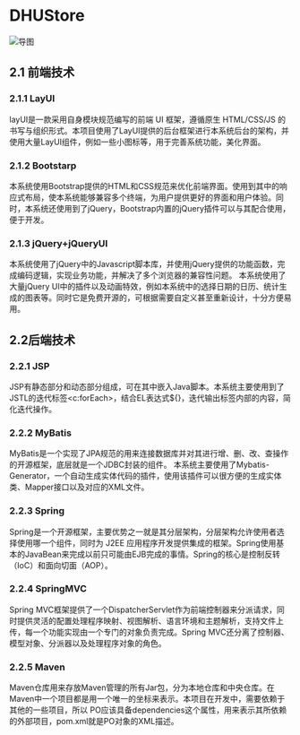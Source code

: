 # DHUStore
![导图](https://github.com/lmy1108/DHUStore/image/graph.jpg)
## 2.1 前端技术
### 2.1.1 LayUI
layUI是一款采用自身模块规范编写的前端 UI 框架，遵循原生 HTML/CSS/JS 的书写与组织形式。本项目使用了LayUI提供的后台框架进行本系统后台的架构，并使用大量LayUI组件，例如一些小图标等，用于完善系统功能，美化界面。
### 2.1.2 Bootstarp
本系统使用Bootstrap提供的HTML和CSS规范来优化前端界面。使用到其中的响应式布局，使本系统能够兼容多个终端，为用户提供更好的界面和用户体验。同时，本系统还使用到了jQuery，Bootstrap内置的jQuery插件可以与其配合使用，便于开发。
### 2.1.3 jQuery+jQueryUI
本系统使用了jQuery中的Javascript脚本库，并使用jQuery提供的功能函数，完成编码逻辑，实现业务功能，并解决了多个浏览器的兼容性问题。
本系统使用了大量jQuery UI中的插件以及动画特效，例如本系统中的选择日期的日历、统计生成的图表等。同时它是免费开源的，可根据需要自定义甚至重新设计，十分方便易用。
## 2.2后端技术
### 2.2.1 JSP
JSP有静态部分和动态部分组成，可在其中嵌入Java脚本。本系统主要使用到了JSTL的迭代标签<c:forEach>，结合EL表达式${}，迭代输出标签内部的内容，简化迭代操作。
### 2.2.2 MyBatis
MyBatis是一个实现了JPA规范的用来连接数据库并对其进行增、删、改、查操作的开源框架，底层就是一个JDBC封装的组件。
本系统主要使用了Mybatis-Generator，一个自动生成实体代码的插件，使用该插件可以很方便的生成实体类、Mapper接口以及对应的XML文件。
### 2.2.3 Spring
Spring是一个开源框架，主要优势之一就是其分层架构，分层架构允许使用者选择使用哪一个组件，同时为 J2EE 应用程序开发提供集成的框架。Spring使用基本的JavaBean来完成以前只可能由EJB完成的事情。Spring的核心是控制反转（IoC）和面向切面（AOP）。
### 2.2.4 SpringMVC
Spring MVC框架提供了一个DispatcherServlet作为前端控制器来分派请求，同时提供灵活的配置处理程序映射、视图解析、语言环境和主题解析，支持文件上传，每一个功能实现由一个专门的对象负责完成。Spring MVC还分离了控制器、模型对象、分派器以及处理程序对象的角色。
### 2.2.5 Maven
Maven仓库用来存放Maven管理的所有Jar包，分为本地仓库和中央仓库。在Maven中一个项目都是用一个唯一的坐标来表示。本项目在开发中，需要依赖于其他的一些项目，所以 PO应该具备dependencies这个属性，用来表示其所依赖的外部项目，pom.xml就是PO对象的XML描述。
